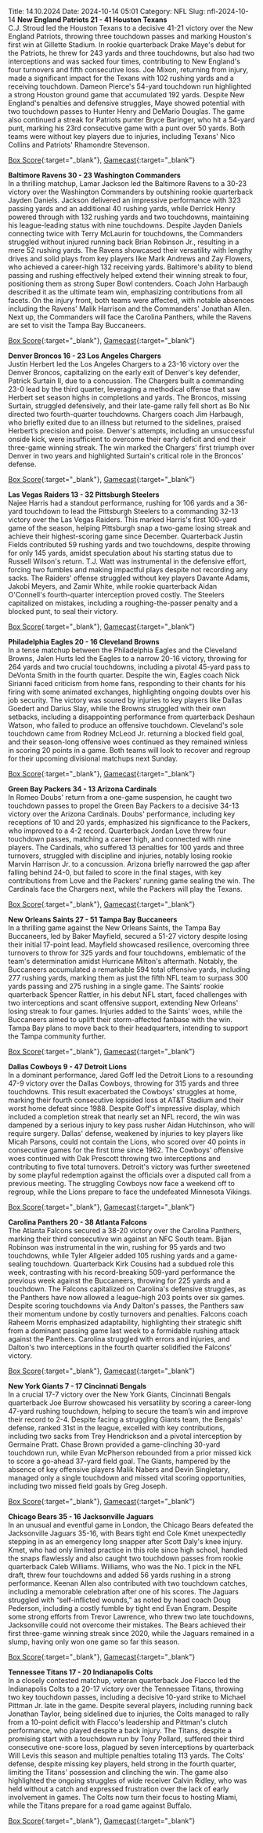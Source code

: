 Title: 14.10.2024
Date: 2024-10-14 05:01
Category: NFL 
Slug: nfl-2024-10-14 
**New England Patriots 21 - 41 Houston Texans**  
C.J. Stroud led the Houston Texans to a decisive 41-21 victory over the New England Patriots, throwing three touchdown passes and marking Houston's first win at Gillette Stadium. In rookie quarterback Drake Maye's debut for the Patriots, he threw for 243 yards and three touchdowns, but also had two interceptions and was sacked four times, contributing to New England's four turnovers and fifth consecutive loss. Joe Mixon, returning from injury, made a significant impact for the Texans with 102 rushing yards and a receiving touchdown. Dameon Pierce's 54-yard touchdown run highlighted a strong Houston ground game that accumulated 192 yards. Despite New England's penalties and defensive struggles, Maye showed potential with two touchdown passes to Hunter Henry and DeMario Douglas. The game also continued a streak for Patriots punter Bryce Baringer, who hit a 54-yard punt, marking his 23rd consecutive game with a punt over 50 yards. Both teams were without key players due to injuries, including Texans' Nico Collins and Patriots' Rhamondre Stevenson. 

[Box Score](https://www.espn.com/nfl/boxscore/_/gameId/401671619){:target="_blank"}, [Gamecast](/nfl/recap/_/gameId/401671619/texans-patriots){:target="_blank"}<br>

**Baltimore Ravens 30 - 23 Washington Commanders**  
In a thrilling matchup, Lamar Jackson led the Baltimore Ravens to a 30-23 victory over the Washington Commanders by outshining rookie quarterback Jayden Daniels. Jackson delivered an impressive performance with 323 passing yards and an additional 40 rushing yards, while Derrick Henry powered through with 132 rushing yards and two touchdowns, maintaining his league-leading status with nine touchdowns. Despite Jayden Daniels connecting twice with Terry McLaurin for touchdowns, the Commanders struggled without injured running back Brian Robinson Jr., resulting in a mere 52 rushing yards. The Ravens showcased their versatility with lengthy drives and solid plays from key players like Mark Andrews and Zay Flowers, who achieved a career-high 132 receiving yards. Baltimore's ability to blend passing and rushing effectively helped extend their winning streak to four, positioning them as strong Super Bowl contenders. Coach John Harbaugh described it as the ultimate team win, emphasizing contributions from all facets. On the injury front, both teams were affected, with notable absences including the Ravens' Malik Harrison and the Commanders' Jonathan Allen. Next up, the Commanders will face the Carolina Panthers, while the Ravens are set to visit the Tampa Bay Buccaneers. 

[Box Score](https://www.espn.com/nfl/boxscore/_/gameId/401671625){:target="_blank"}, [Gamecast](/nfl/recap/_/gameId/401671625/commanders-ravens){:target="_blank"}<br>

**Denver Broncos 16 - 23 Los Angeles Chargers**  
Justin Herbert led the Los Angeles Chargers to a 23-16 victory over the Denver Broncos, capitalizing on the early exit of Denver's key defender, Patrick Surtain II, due to a concussion. The Chargers built a commanding 23-0 lead by the third quarter, leveraging a methodical offense that saw Herbert set season highs in completions and yards. The Broncos, missing Surtain, struggled defensively, and their late-game rally fell short as Bo Nix directed two fourth-quarter touchdowns. Chargers coach Jim Harbaugh, who briefly exited due to an illness but returned to the sidelines, praised Herbert’s precision and poise. Denver's attempts, including an unsuccessful onside kick, were insufficient to overcome their early deficit and end their three-game winning streak. The win marked the Chargers' first triumph over Denver in two years and highlighted Surtain's critical role in the Broncos' defense. 

[Box Score](https://www.espn.com/nfl/boxscore/_/gameId/401671655){:target="_blank"}, [Gamecast](/nfl/recap/_/gameId/401671655/chargers-broncos){:target="_blank"}<br>

**Las Vegas Raiders 13 - 32 Pittsburgh Steelers**  
Najee Harris had a standout performance, rushing for 106 yards and a 36-yard touchdown to lead the Pittsburgh Steelers to a commanding 32-13 victory over the Las Vegas Raiders. This marked Harris's first 100-yard game of the season, helping Pittsburgh snap a two-game losing streak and achieve their highest-scoring game since December. Quarterback Justin Fields contributed 59 rushing yards and two touchdowns, despite throwing for only 145 yards, amidst speculation about his starting status due to Russell Wilson's return. T.J. Watt was instrumental in the defensive effort, forcing two fumbles and making impactful plays despite not recording any sacks. The Raiders' offense struggled without key players Davante Adams, Jakobi Meyers, and Zamir White, while rookie quarterback Aidan O'Connell's fourth-quarter interception proved costly. The Steelers capitalized on mistakes, including a roughing-the-passer penalty and a blocked punt, to seal their victory. 

[Box Score](https://www.espn.com/nfl/boxscore/_/gameId/401671657){:target="_blank"}, [Gamecast](/nfl/recap/_/gameId/401671657/steelers-raiders){:target="_blank"}<br>

**Philadelphia Eagles 20 - 16 Cleveland Browns**  
In a tense matchup between the Philadelphia Eagles and the Cleveland Browns, Jalen Hurts led the Eagles to a narrow 20-16 victory, throwing for 264 yards and two crucial touchdowns, including a pivotal 45-yard pass to DeVonta Smith in the fourth quarter. Despite the win, Eagles coach Nick Sirianni faced criticism from home fans, responding to their chants for his firing with some animated exchanges, highlighting ongoing doubts over his job security. The victory was soured by injuries to key players like Dallas Goedert and Darius Slay, while the Browns struggled with their own setbacks, including a disappointing performance from quarterback Deshaun Watson, who failed to produce an offensive touchdown. Cleveland's sole touchdown came from Rodney McLeod Jr. returning a blocked field goal, and their season-long offensive woes continued as they remained winless in scoring 20 points in a game. Both teams will look to recover and regroup for their upcoming divisional matchups next Sunday. 

[Box Score](https://www.espn.com/nfl/boxscore/_/gameId/401671714){:target="_blank"}, [Gamecast](/nfl/recap/_/gameId/401671714/browns-eagles){:target="_blank"}<br>

**Green Bay Packers 34 - 13 Arizona Cardinals**  
In Romeo Doubs' return from a one-game suspension, he caught two touchdown passes to propel the Green Bay Packers to a decisive 34-13 victory over the Arizona Cardinals. Doubs' performance, including key receptions of 10 and 20 yards, emphasized his significance to the Packers, who improved to a 4-2 record. Quarterback Jordan Love threw four touchdown passes, matching a career high, and connected with nine players. The Cardinals, who suffered 13 penalties for 100 yards and three turnovers, struggled with discipline and injuries, notably losing rookie Marvin Harrison Jr. to a concussion. Arizona briefly narrowed the gap after falling behind 24-0, but failed to score in the final stages, with key contributions from Love and the Packers' running game sealing the win. The Cardinals face the Chargers next, while the Packers will play the Texans. 

[Box Score](https://www.espn.com/nfl/boxscore/_/gameId/401671722){:target="_blank"}, [Gamecast](/nfl/recap/_/gameId/401671722/cardinals-packers){:target="_blank"}<br>

**New Orleans Saints 27 - 51 Tampa Bay Buccaneers**  
In a thrilling game against the New Orleans Saints, the Tampa Bay Buccaneers, led by Baker Mayfield, secured a 51-27 victory despite losing their initial 17-point lead. Mayfield showcased resilience, overcoming three turnovers to throw for 325 yards and four touchdowns, emblematic of the team's determination amidst Hurricane Milton's aftermath. Notably, the Buccaneers accumulated a remarkable 594 total offensive yards, including 277 rushing yards, marking them as just the fifth NFL team to surpass 300 yards passing and 275 rushing in a single game. The Saints’ rookie quarterback Spencer Rattler, in his debut NFL start, faced challenges with two interceptions and scant offensive support, extending New Orleans' losing streak to four games. Injuries added to the Saints' woes, while the Buccaneers aimed to uplift their storm-affected fanbase with the win. Tampa Bay plans to move back to their headquarters, intending to support the Tampa community further. 

[Box Score](https://www.espn.com/nfl/boxscore/_/gameId/401671735){:target="_blank"}, [Gamecast](/nfl/recap/_/gameId/401671735/buccaneers-saints){:target="_blank"}<br>

**Dallas Cowboys 9 - 47 Detroit Lions**  
In a dominant performance, Jared Goff led the Detroit Lions to a resounding 47-9 victory over the Dallas Cowboys, throwing for 315 yards and three touchdowns. This result exacerbated the Cowboys' struggles at home, marking their fourth consecutive lopsided loss at AT&T Stadium and their worst home defeat since 1988. Despite Goff's impressive display, which included a completion streak that nearly set an NFL record, the win was dampened by a serious injury to key pass rusher Aidan Hutchinson, who will require surgery. Dallas' defense, weakened by injuries to key players like Micah Parsons, could not contain the Lions, who scored over 40 points in consecutive games for the first time since 1962. The Cowboys' offensive woes continued with Dak Prescott throwing two interceptions and contributing to five total turnovers. Detroit's victory was further sweetened by some playful redemption against the officials over a disputed call from a previous meeting. The struggling Cowboys now face a weekend off to regroup, while the Lions prepare to face the undefeated Minnesota Vikings. 

[Box Score](https://www.espn.com/nfl/boxscore/_/gameId/401671764){:target="_blank"}, [Gamecast](/nfl/recap/_/gameId/401671764/lions-cowboys){:target="_blank"}<br>

**Carolina Panthers 20 - 38 Atlanta Falcons**  
The Atlanta Falcons secured a 38-20 victory over the Carolina Panthers, marking their third consecutive win against an NFC South team. Bijan Robinson was instrumental in the win, rushing for 95 yards and two touchdowns, while Tyler Allgeier added 105 rushing yards and a game-sealing touchdown. Quarterback Kirk Cousins had a subdued role this week, contrasting with his record-breaking 509-yard performance the previous week against the Buccaneers, throwing for 225 yards and a touchdown. The Falcons capitalized on Carolina's defensive struggles, as the Panthers have now allowed a league-high 203 points over six games. Despite scoring touchdowns via Andy Dalton's passes, the Panthers saw their momentum undone by costly turnovers and penalties. Falcons coach Raheem Morris emphasized adaptability, highlighting their strategic shift from a dominant passing game last week to a formidable rushing attack against the Panthers. Carolina struggled with errors and injuries, and Dalton's two interceptions in the fourth quarter solidified the Falcons' victory. 

[Box Score](https://www.espn.com/nfl/boxscore/_/gameId/401671769){:target="_blank"}, [Gamecast](/nfl/recap/_/gameId/401671769/falcons-panthers){:target="_blank"}<br>

**New York Giants 7 - 17 Cincinnati Bengals**  
In a crucial 17-7 victory over the New York Giants, Cincinnati Bengals quarterback Joe Burrow showcased his versatility by scoring a career-long 47-yard rushing touchdown, helping to secure the team’s win and improve their record to 2-4. Despite facing a struggling Giants team, the Bengals' defense, ranked 31st in the league, excelled with key contributions, including two sacks from Trey Hendrickson and a pivotal interception by Germaine Pratt. Chase Brown provided a game-clinching 30-yard touchdown run, while Evan McPherson rebounded from a prior missed kick to score a go-ahead 37-yard field goal. The Giants, hampered by the absence of key offensive players Malik Nabers and Devin Singletary, managed only a single touchdown and missed vital scoring opportunities, including two missed field goals by Greg Joseph. 

[Box Score](https://www.espn.com/nfl/boxscore/_/gameId/401671791){:target="_blank"}, [Gamecast](/nfl/recap/_/gameId/401671791/bengals-giants){:target="_blank"}<br>

**Chicago Bears 35 - 16 Jacksonville Jaguars**  
In an unusual and eventful game in London, the Chicago Bears defeated the Jacksonville Jaguars 35-16, with Bears tight end Cole Kmet unexpectedly stepping in as an emergency long snapper after Scott Daly's knee injury. Kmet, who had only limited practice in this role since high school, handled the snaps flawlessly and also caught two touchdown passes from rookie quarterback Caleb Williams. Williams, who was the No. 1 pick in the NFL draft, threw four touchdowns and added 56 yards rushing in a strong performance. Keenan Allen also contributed with two touchdown catches, including a memorable celebration after one of his scores. The Jaguars struggled with “self-inflicted wounds,” as noted by head coach Doug Pederson, including a costly fumble by tight end Evan Engram. Despite some strong efforts from Trevor Lawrence, who threw two late touchdowns, Jacksonville could not overcome their mistakes. The Bears achieved their first three-game winning streak since 2020, while the Jaguars remained in a slump, having only won one game so far this season. 

[Box Score](https://www.espn.com/nfl/boxscore/_/gameId/401671802){:target="_blank"}, [Gamecast](/nfl/recap/_/gameId/401671802/jaguars-bears){:target="_blank"}<br>

**Tennessee Titans 17 - 20 Indianapolis Colts**  
In a closely contested matchup, veteran quarterback Joe Flacco led the Indianapolis Colts to a 20-17 victory over the Tennessee Titans, throwing two key touchdown passes, including a decisive 10-yard strike to Michael Pittman Jr. late in the game. Despite several players, including running back Jonathan Taylor, being sidelined due to injuries, the Colts managed to rally from a 10-point deficit with Flacco's leadership and Pittman's clutch performance, who played despite a back injury. The Titans, despite a promising start with a touchdown run by Tony Pollard, suffered their third consecutive one-score loss, plagued by seven interceptions by quarterback Will Levis this season and multiple penalties totaling 113 yards. The Colts' defense, despite missing key players, held strong in the fourth quarter, limiting the Titans' possession and clinching the win. The game also highlighted the ongoing struggles of wide receiver Calvin Ridley, who was held without a catch and expressed frustration over the lack of early involvement in games. The Colts now turn their focus to hosting Miami, while the Titans prepare for a road game against Buffalo. 

[Box Score](https://www.espn.com/nfl/boxscore/_/gameId/401671820){:target="_blank"}, [Gamecast](/nfl/recap/_/gameId/401671820/colts-titans){:target="_blank"}<br>

